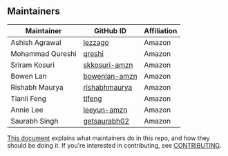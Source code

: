 ## Maintainers

| Maintainer       | GitHub ID                                         | Affiliation |
|------------------|---------------------------------------------------| ----------- |
| Ashish Agrawal   | [lezzago](https://github.com/lezzago)             | Amazon |
| Mohammad Qureshi | [qreshi](https://github.com/qreshi)               | Amazon |
| Sriram Kosuri    | [skkosuri-amzn](https://github.com/skkosuri-amzn) | Amazon |
| Bowen Lan        | [bowenlan-amzn](https://github.com/bowenlan-amzn) | Amazon |
| Rishabh Maurya   | [rishabhmaurya](https://github.com/rishabhmaurya) | Amazon | 
| Tianli Feng      | [tlfeng](https://github.com/tlfeng)               | Amazon |
| Annie Lee        | [leeyun-amzn](https://github.com/leeyun-amzn)     | Amazon |
| Saurabh Singh    | [getsaurabh02](https://github.com/getsaurabh02)    | Amazon |

[This document](https://github.com/opensearch-project/.github/blob/main/MAINTAINERS.md) explains what maintainers do in this repo, and how they should be doing it. If you're interested in contributing, see [CONTRIBUTING](CONTRIBUTING.md).
